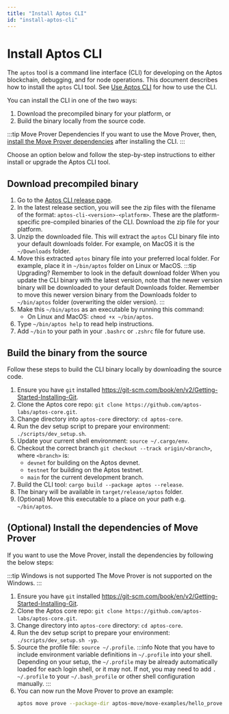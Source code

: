 ```yaml
---
title: "Install Aptos CLI"
id: "install-aptos-cli"
---
```


# Install Aptos CLI

The `aptos` tool is a command line interface (CLI) for developing on the Aptos blockchain, debugging, and for node operations. This document describes how to install the `aptos` CLI tool. See [Use Aptos CLI](use-aptos-cli) for how to use the CLI.

You can install the CLI in one of the two ways: 

1. Download the precompiled binary for your platform, or
2. Build the binary locally from the source code.

:::tip Move Prover Dependencies
If you want to use the Move Prover, then, [install the Move Prover dependencies](#optional-install-the-dependencies-of-move-prover) after installing the CLI. 
:::

Choose an option below and follow the step-by-step instructions to either install or upgrade the Aptos CLI tool.

## Download precompiled binary

1. Go to the [Aptos CLI release page](https://github.com/aptos-labs/aptos-core/releases?q=cli&expanded=true).
2. In the latest release section, you will see the zip files with the filename of the format: `aptos-cli-<version>-<platform>`. These are the platform-specific pre-compiled binaries of the CLI. Download the zip file for your platform.
3. Unzip the downloaded file. This will extract the `aptos` CLI binary file into your default downloads folder. For example, on MacOS it is the `~/Downloads` folder.
4. Move this extracted `aptos` binary file into your preferred local folder. For example, place it in `~/bin/aptos` folder on Linux or MacOS.
:::tip Upgrading? Remember to look in the default download folder
When you update the CLI binary with the latest version, note that the newer version binary will be downloaded to your default Downloads folder. Remember to move this newer version binary from the Downloads folder to `~/bin/aptos` folder (overwriting the older version).
:::
1. Make this `~/bin/aptos` as an executable by running this command: 
   - On Linux and MacOS: `chmod +x ~/bin/aptos`.
2. Type `~/bin/aptos help` to read help instructions.
3. Add `~/bin` to your path in your `.bashrc` or `.zshrc` file for future use.


## Build the binary from the source

Follow these steps to build the CLI binary locally by downloading the source code.

1. Ensure you have `git` installed https://git-scm.com/book/en/v2/Getting-Started-Installing-Git.
2. Clone the Aptos core repo:  `git clone https://github.com/aptos-labs/aptos-core.git`.
3. Change directory into `aptos-core` directory: `cd aptos-core`.
4. Run the dev setup script to prepare your environment: `./scripts/dev_setup.sh`.
5. Update your current shell environment: `source ~/.cargo/env`.
6. Checkout the correct branch `git checkout --track origin/<branch>`, where `<branch>` is:
    - `devnet` for building on the Aptos devnet.
    - `testnet` for building on the Aptos testnet.
    - `main` for the current development branch.
7. Build the CLI tool: `cargo build --package aptos --release`.
8. The binary will be available in `target/release/aptos` folder.
9. (Optional) Move this executable to a place on your path e.g. `~/bin/aptos`.


## (Optional) Install the dependencies of Move Prover

If you want to use the Move Prover, install the dependencies by following the below steps:

:::tip Windows is not supported
The Move Prover is not supported on the Windows.
:::

1. Ensure you have `git` installed https://git-scm.com/book/en/v2/Getting-Started-Installing-Git.
2. Clone the Aptos core repo:  `git clone https://github.com/aptos-labs/aptos-core.git`.
3. Change directory into `aptos-core` directory: `cd aptos-core`.
4. Run the dev setup script to prepare your environment: `./scripts/dev_setup.sh -yp`.
5. Source the profile file: `source ~/.profile`.
    :::info
    Note that you have to include environment variable definitions in `~/.profile` into your shell. Depending on your setup, the  `~/.profile` may be already automatically loaded for each login shell, or it may not. If not, you may 
    need to add `. ~/.profile` to your `~/.bash_profile` or other shell configuration manually.
    :::
6. You can now run the Move Prover to prove an example:
    ```bash
    aptos move prove --package-dir aptos-move/move-examples/hello_prover/
    ```

